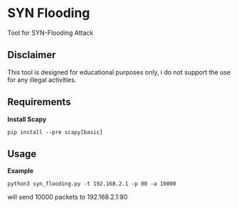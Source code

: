 # SYN Flooding
Tool for SYN-Flooding Attack

## Disclaimer
This tool is designed for educational purposes only, i do not support the use for any illegal activities.
## Requirements
**Install Scapy**
```
pip install --pre scapy[basic]
```
## Usage
**Example**
```
python3 syn_flooding.py -t 192.168.2.1 -p 80 -a 10000
```
will send 10000 packets to 192.168.2.1:80
